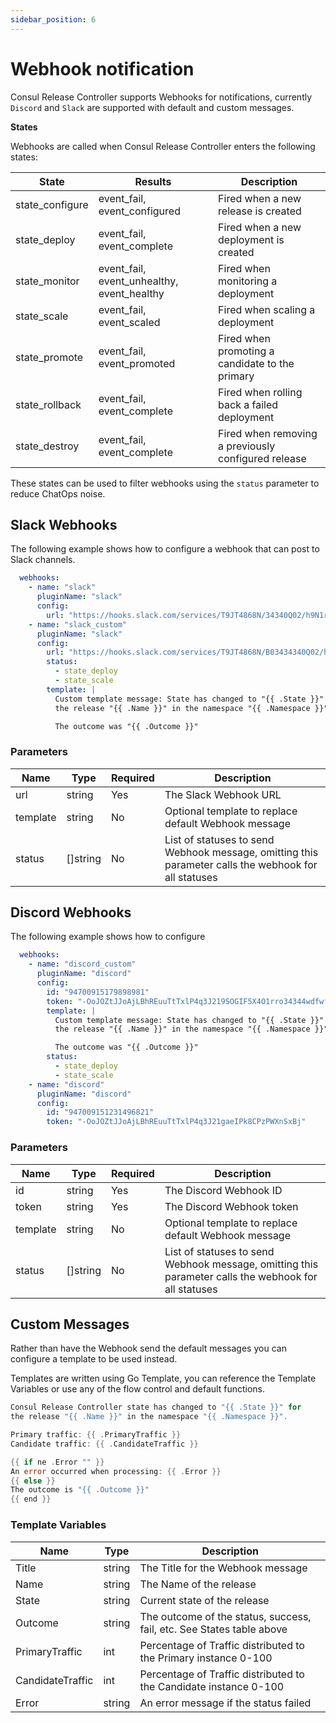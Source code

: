```yaml
---
sidebar_position: 6
---
```


# Webhook notification

Consul Release Controller supports Webhooks for notifications, currently `Discord` and `Slack` are supported with default
and custom messages. 

**States**

Webhooks are called when Consul Release Controller enters the following states:

| State           | Results                                    | Description                         |
| --------------- | ------------------------------------------ | ----------------------------------- |
| state_configure | event_fail, event_configured               | Fired when a new release is created |
| state_deploy    | event_fail, event_complete                 | Fired when a new deployment is created |
| state_monitor   | event_fail, event_unhealthy, event_healthy | Fired when monitoring a deployment |
| state_scale     | event_fail, event_scaled                   | Fired when scaling a deployment |
| state_promote   | event_fail, event_promoted                 | Fired when promoting a candidate to the primary |
| state_rollback  | event_fail, event_complete                 | Fired when rolling back a failed deployment |
| state_destroy   | event_fail, event_complete                 | Fired when removing a previously configured release |

These states can be used to filter webhooks using the `status` parameter to reduce ChatOps noise.

## Slack Webhooks

The following example shows how to configure a webhook that can post to Slack channels.

```yaml
  webhooks:
    - name: "slack"
      pluginName: "slack"
      config:
        url: "https://hooks.slack.com/services/T9JT4868N/34340Q02/h9N1ry9x29quExF3434f7J"
    - name: "slack_custom"
      pluginName: "slack"
      config:
        url: "https://hooks.slack.com/services/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"
        status:
          - state_deploy
          - state_scale
        template: |
          Custom template message: State has changed to "{{ .State }}" for
          the release "{{ .Name }}" in the namespace "{{ .Namespace }}".

          The outcome was "{{ .Outcome }}"
```

### Parameters

| Name     | Type     | Required | Description           |
| -------- | -------- | -------- | --------------------- |
| url      | string   | Yes      | The Slack Webhook URL |
| template | string   | No       | Optional template to replace default Webhook message |
| status   | []string | No       | List of statuses to send Webhook message, omitting this parameter calls the webhook for all statuses | 

## Discord Webhooks

The following example shows how to configure

```yaml
  webhooks:
    - name: "discord_custom"
      pluginName: "discord"
      config:
        id: "94700915179898981"
        token: "-OoJOZtJJoAjLBhREuuTtTxlP4q3J219SOGIF5X4O1rro34344wdfwfIPk8CPzPWXnSxBj"
        template: |
          Custom template message: State has changed to "{{ .State }}" for
          the release "{{ .Name }}" in the namespace "{{ .Namespace }}".

          The outcome was "{{ .Outcome }}"
        status:
          - state_deploy
          - state_scale
    - name: "discord"
      pluginName: "discord"
      config:
        id: "947009151231496821"
        token: "-OoJOZtJJoAjLBhREuuTtTxlP4q3J21gaeIPk8CPzPWXnSxBj"
```

### Parameters

| Name     | Type     | Required | Description           |
| -------- | -------- | -------- | --------------------- |
| id       | string   | Yes      | The Discord Webhook ID |
| token    | string   | Yes      | The Discord Webhook token |
| template | string   | No       | Optional template to replace default Webhook message |
| status   | []string | No       | List of statuses to send Webhook message, omitting this parameter calls the webhook for all statuses | 

## Custom Messages

Rather than have the Webhook send the default messages you can configure a template to be used instead.

Templates are written using Go Template, you can reference the Template Variables or use any of the flow control and
default functions.

```go
Consul Release Controller state has changed to "{{ .State }}" for
the release "{{ .Name }}" in the namespace "{{ .Namespace }}".

Primary traffic: {{ .PrimaryTraffic }}
Candidate traffic: {{ .CandidateTraffic }}

{{ if ne .Error "" }}
An error occurred when processing: {{ .Error }}
{{ else }}
The outcome is "{{ .Outcome }}"
{{ end }}
```

### Template Variables

| Name             | Type   | Description           |
| ---------------- | ------ | --------------------- |
| Title            | string | The Title for the Webhook message |
| Name             | string | The Name of the release |
| State            | string | Current state of the release |
| Outcome          | string | The outcome of the status, success, fail, etc. See States table above | 
| PrimaryTraffic   | int    | Percentage of Traffic distributed to the Primary instance 0-100 | 
| CandidateTraffic | int    | Percentage of Traffic distributed to the Candidate instance 0-100 | 
| Error            | string | An error message if the status failed | 